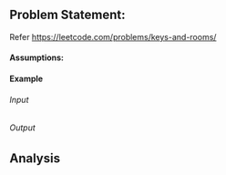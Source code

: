 ## Problem Statement:
Refer https://leetcode.com/problems/keys-and-rooms/
#### Assumptions:
#### Example
###### Input
###### Output
## Analysis
